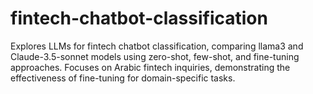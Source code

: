 # fintech-chatbot-classification
Explores LLMs for fintech chatbot classification, comparing llama3 and Claude-3.5-sonnet models using zero-shot, few-shot, and fine-tuning approaches. Focuses on Arabic fintech inquiries, demonstrating the effectiveness of fine-tuning for domain-specific tasks.
